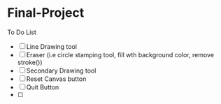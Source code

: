 # Final-Project
To Do List
- [ ] Line Drawing tool
- [ ] Eraser (i.e circle stamping tool, fill wth background color, remove stroke())
- [ ] Secondary Drawing tool
- [ ] Reset Canvas button
- [ ] Quit Button
- [ ]

